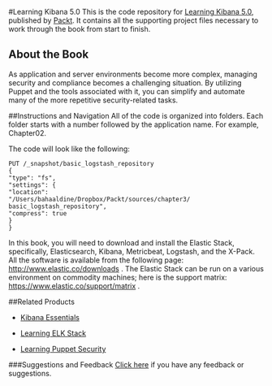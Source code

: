 #Learning Kibana 5.0
This is the code repository for [Learning Kibana 5.0](https://www.packtpub.com/big-data-and-business-intelligence/learning-kibana-50?utm_source=github&utm_medium=repository&utm_campaign=9781786463005), published by [Packt](https://www.packtpub.com/?utm_source=github). It contains all the supporting project files necessary to work through the book from start to finish.
## About the Book
As application and server environments become more complex, managing security and compliance becomes a challenging situation. By utilizing Puppet and the tools associated with it, you can simplify and automate many of the more repetitive security-related tasks.


##Instructions and Navigation
All of the code is organized into folders. Each folder starts with a number followed by the application name. For example, Chapter02.



The code will look like the following:
```
PUT /_snapshot/basic_logstash_repository
{
"type": "fs",
"settings": {
"location":
"/Users/bahaaldine/Dropbox/Packt/sources/chapter3/
basic_logstash_repository",
"compress": true
}
}
```

In this book, you will need to download and install the Elastic Stack, specifically,
Elasticsearch, Kibana, Metricbeat, Logstash, and the X-Pack. All the software is available
from the following page: http://www.elastic.co/downloads .
The Elastic Stack can be run on a various environment on commodity machines; here is the
support matrix: https://www.elastic.co/support/matrix .

##Related Products
* [Kibana Essentials](https://www.packtpub.com/big-data-and-business-intelligence/kibana-essentials?utm_source=github&utm_medium=repository&utm_campaign=9781784394936)

* [Learning ELK Stack](https://www.packtpub.com/big-data-and-business-intelligence/learning-elk-stack?utm_source=github&utm_medium=repository&utm_campaign=9781785887154)

* [Learning Puppet Security](https://www.packtpub.com/networking-and-servers/learning-puppet-security?utm_source=github&utm_medium=repository&utm_campaign=9781784397753)

###Suggestions and Feedback
[Click here](https://docs.google.com/forms/d/e/1FAIpQLSe5qwunkGf6PUvzPirPDtuy1Du5Rlzew23UBp2S-P3wB-GcwQ/viewform) if you have any feedback or suggestions.
